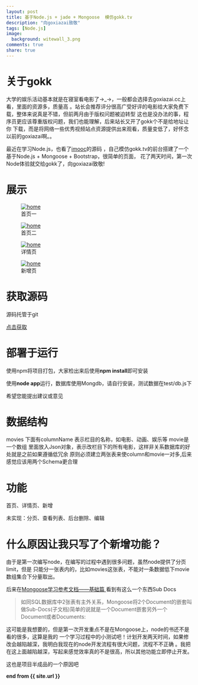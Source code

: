 ```yaml
---
layout: post
title: 基于Node.js + jade + Mongoose  模仿gokk.tv 
description: "向goxiazai致敬"
tags: [Node.js]
image:
  background: witewall_3.png
comments: true
share: true
---
```


# 关于gokk

大学的娱乐活动基本就是在寝室看电影了→_→，一般都会选择去goxiazai.cc上看，里面的资源多，质量高
。站长会推荐评分很高广受好评的电影给大家免费下载，整体来说真是不错，但前两月由于版权问题被迫转型
这也是没办法的事，程序员更应该尊重版权问题，我们也能理解，后来站长又开了gokk个不是给地址让你
下载，而是将网络一些优秀视频站点资源提供出来观看，质量变低了，好怀念以前的goxiazai啊。。

最近在学习Node.js，也看了<a href="https://github.com/congyuandong/imooc">imooc</a>的源码
，自己模仿gokk.tv的前台搭建了一个基于Node.js + Mongoose + Bootstrap，很简单的页面，
花了两天时间，第一次Node体验就交给gokk了，向goxiazai致敬!

<!--more-->

# 展示

<figure>
	<a href="/images/article/11.jpg">
		<img src="/images/article/11.jpg" alt="home" />
	</a>
	<figcaption>首页一</figcaption>
</figure>

<figure>
	<a href="/images/article/12.jpg">
		<img src="/images/article/12.jpg" alt="home" />
	</a>
	<figcaption>首页二</figcaption>
</figure>

<figure>
	<a href="/images/article/13.jpg">
		<img src="/images/article/13.jpg" alt="home" />
	</a>
	<figcaption>详情页</figcaption>
</figure>

<figure>
	<a href="/images/article/14.jpg">
		<img src="/images/article/14.jpg" alt="home" />
	</a>
	<figcaption>新增页</figcaption>
</figure>

# 获取源码

源码托管于git

<a href="https://github.com/hacke2/gokk">点击获取</a>

# 部署于运行

使用npm将项目打包，大家检出来后使用<strong>npm install</strong>即可安装

使用<strong>node app</strong>运行，数据库使用Mongdb，请自行安装，测试数据在test/db.js下

希望您能提出建议或意见

# 数据结构

movies 下面有columnName 表示栏目的名称，如电影、动画、娱乐等 movie是一个数组
里面放入Json对象，表示改栏目下的所有电影，这样非关系数据库的好处就是之前如果遵循低冗余
原则必须建立两张表来使column和movie一对多,后来感觉应该用两个Schema更合理

# 功能

首页、详情页、新增

未实现：分页、查看列表、后台删除、编辑



# 什么原因让我只写了个新增功能？

由于是第一次编写node，在编写的过程中遇到很多问题，虽然node提供了分页limit，但是
只能分一张表内的，比如movies这张表，不能对一条数据低下movie数组集合下分量取出。

后来在<a href="http://cnodejs.org/topic/504b4924e2b84515770103dd">Mongoose学习参考文档——基础篇 </a> 
看到有这么一个东西Sub Docs

>如同SQL数据库中2张表有主外关系，Mongoose将2个Document的嵌套叫做Sub-Docs(子文档)简单的说就是一个Document嵌套另外一个Document或者Documents:

这可能是我想要的，但是第一次开发重点不是在Mongoose上，node的书还不是看的很多，这算是我的
一个学习过程中的小测试吧！计划开发两天时间，如果修改会越陷越深，我明白我现在的node开发流程有很大问题，流程不不正确
。我把在这上面越陷越深，写起来感觉效率真的不是很高，所以其他功能立即停止开发。

这也是项目半成品的一个原因吧


<strong>end from {{ site.url }}</strong>